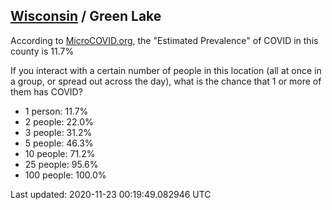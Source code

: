 
## [Wisconsin](/united-states/wisconsin) / Green Lake

According to [MicroCOVID.org](http://microcovid.org),
the "Estimated Prevalence" of COVID in this county is 11.7%

If you interact with a certain number of people in this location
(all at once in a group, or spread out across the day), what is the chance that
1 or more of them has COVID?

- 1 person: 11.7%
- 2 people: 22.0%
- 3 people: 31.2%
- 5 people: 46.3%
- 10 people: 71.2%
- 25 people: 95.6%
- 100 people: 100.0%

Last updated: 2020-11-23 00:19:49.082946 UTC
